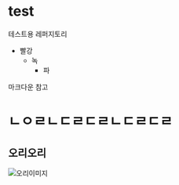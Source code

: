 # test
테스트용 레퍼지토리
* 빨강
  * 녹
    * 파
   
마크다운 참고

ㄴㅇㄹㄴㄷㄹㄷㄹㄴㄷㄹㄷㄹ
   =====================

   ## 오리오리

![오리이미지](https://camo.githubusercontent.com/9e780cd91a55d530d530716db7d97c3c9b392c8797b3482182805b3ec0e0645c/687474703a2f2f6366696c65362e75662e746973746f72792e636f6d2f696d6167652f32343236453634363534334339423435333243374230)
   
